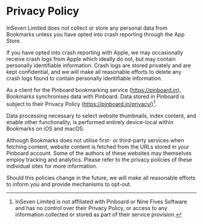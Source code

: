 # Privacy Policy

InSeven Limited does not collect or store any personal data from Bookmarks unless you have opted into crash reporting through the App Store.

If you have opted into crash reporting with Apple, we may occasionally receive crash logs from Apple which ideally do not, but may contain personally identifiable information. Crash logs are stored privately and are kept confidential, and we will make all reasonable efforts to delete any crash logs found to contain personally identifiable information.

As a client for the Pinboard bookmarking service (https://pinboard.in), Bookmarks synchronises data with Pinboard. Data stored in Pinboard is subject to their Privacy Policy (https://pinboard.in/privacy/)[^1].

Data processing necessary to select website thumbnails, index content, and enable other functionality, is  performed entirely device-local within Bookmarks on iOS and macOS.

Although Bookmarks does not utilise first- or third-party services when fetching content, website content is fetched from the URLs stored in your Pinboard account. Some of the authors of these websites may themselves employ tracking and analytics. Please refer to the privacy policies of these individual sites for more information.

Should this policies change in the future, we will make all reasonable efforts to inform you and provide mechanisms to opt-out.

[^1]: InSeven Limited is not affiliated with Pinboard or Nine Fives Software and has no control over their Privacy Policy, or access to any information collected or stored as part of their service provision.